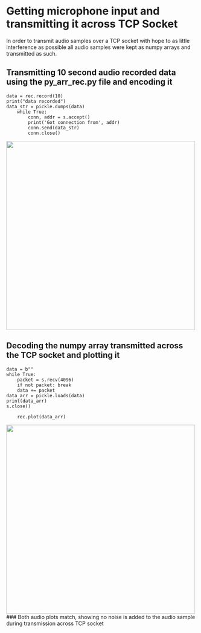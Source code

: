 # Getting microphone input and transmitting it across TCP Socket
In order to transmit audio samples over a TCP socket with hope to as little interference as possible all audio samples were kept as numpy arrays and transmitted as such.
## Transmitting 10 second audio recorded data using the py_arr_rec.py file and encoding it
```
data = rec.record(10)
print("data recorded")
data_str = pickle.dumps(data)
    while True:
        conn, addr = s.accept()
        print('Got connection from', addr)
        conn.send(data_str)
        conn.close()
```
<img src = "https://user-images.githubusercontent.com/60630614/111500007-e7ee0500-8719-11eb-8511-145a457213d1.png" align="center" width = "500" height = "500">

## Decoding the numpy array transmitted across the TCP socket and plotting it
```
data = b""
while True:
    packet = s.recv(4096)
    if not packet: break
    data += packet
data_arr = pickle.loads(data)
print(data_arr)
s.close()

    rec.plot(data_arr)
```
<img src = "https://user-images.githubusercontent.com/60630614/111499858-c3922880-8719-11eb-9150-20ab3b2a4107.png" width = "500" height = "500">
### Both audio plots match, showing no noise is added to the audio sample during transmission across TCP socket
